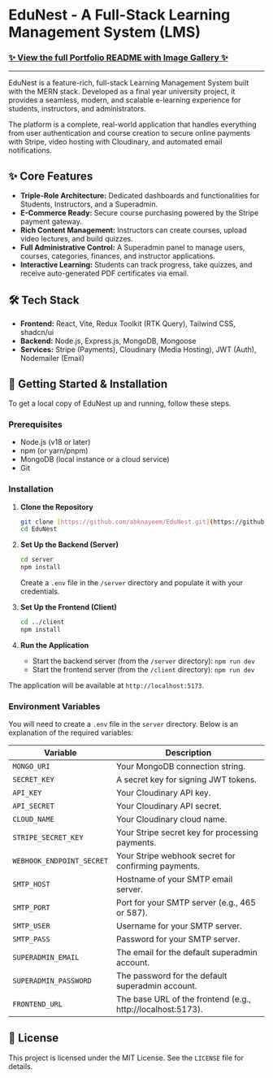 # EduNest - A Full-Stack Learning Management System (LMS)

### [✨ View the full Portfolio README with Image Gallery ✨](https://htmlpreview.github.io/?https://github.com/abknayeem/EduNest/blob/main/documents/README_Final.html)

---

EduNest is a feature-rich, full-stack Learning Management System built with the MERN stack. Developed as a final year university project, it provides a seamless, modern, and scalable e-learning experience for students, instructors, and administrators.

The platform is a complete, real-world application that handles everything from user authentication and course creation to secure online payments with Stripe, video hosting with Cloudinary, and automated email notifications.

## ✨ Core Features

- **Triple-Role Architecture:** Dedicated dashboards and functionalities for Students, Instructors, and a Superadmin.
- **E-Commerce Ready:** Secure course purchasing powered by the Stripe payment gateway.
- **Rich Content Management:** Instructors can create courses, upload video lectures, and build quizzes.
- **Full Administrative Control:** A Superadmin panel to manage users, courses, categories, finances, and instructor applications.
- **Interactive Learning:** Students can track progress, take quizzes, and receive auto-generated PDF certificates via email.

## 🛠️ Tech Stack

- **Frontend:** React, Vite, Redux Toolkit (RTK Query), Tailwind CSS, shadcn/ui
- **Backend:** Node.js, Express.js, MongoDB, Mongoose
- **Services:** Stripe (Payments), Cloudinary (Media Hosting), JWT (Auth), Nodemailer (Email)

## 🚀 Getting Started & Installation

To get a local copy of EduNest up and running, follow these steps.

### Prerequisites

- Node.js (v18 or later)
- npm (or yarn/pnpm)
- MongoDB (local instance or a cloud service)
- Git

### Installation

1.  **Clone the Repository**
    ```sh
    git clone [https://github.com/abknayeem/EduNest.git](https://github.com/abknayeem/EduNest.git)
    cd EduNest
    ```

2.  **Set Up the Backend (Server)**
    ```sh
    cd server
    npm install
    ```
    Create a `.env` file in the `/server` directory and populate it with your credentials.

3.  **Set Up the Frontend (Client)**
    ```sh
    cd ../client
    npm install
    ```
    
4.  **Run the Application**
    - Start the backend server (from the `/server` directory): `npm run dev`
    - Start the frontend server (from the `/client` directory): `npm run dev`

The application will be available at `http://localhost:5173`.

### Environment Variables

You will need to create a `.env` file in the `server` directory. Below is an explanation of the required variables:

| Variable                  | Description                                            |
| ------------------------- | ------------------------------------------------------ |
| `MONGO_URI`               | Your MongoDB connection string.                        |
| `SECRET_KEY`              | A secret key for signing JWT tokens.                   |
| `API_KEY`                 | Your Cloudinary API key.                               |
| `API_SECRET`              | Your Cloudinary API secret.                            |
| `CLOUD_NAME`              | Your Cloudinary cloud name.                            |
| `STRIPE_SECRET_KEY`       | Your Stripe secret key for processing payments.        |
| `WEBHOOK_ENDPOINT_SECRET` | Your Stripe webhook secret for confirming payments.    |
| `SMTP_HOST`               | Hostname of your SMTP email server.                    |
| `SMTP_PORT`               | Port for your SMTP server (e.g., 465 or 587).          |
| `SMTP_USER`               | Username for your SMTP server.                         |
| `SMTP_PASS`               | Password for your SMTP server.                         |
| `SUPERADMIN_EMAIL`        | The email for the default superadmin account.          |
| `SUPERADMIN_PASSWORD`     | The password for the default superadmin account.       |
| `FRONTEND_URL`            | The base URL of the frontend (e.g., http://localhost:5173). |

## 📜 License

This project is licensed under the MIT License. See the `LICENSE` file for details.